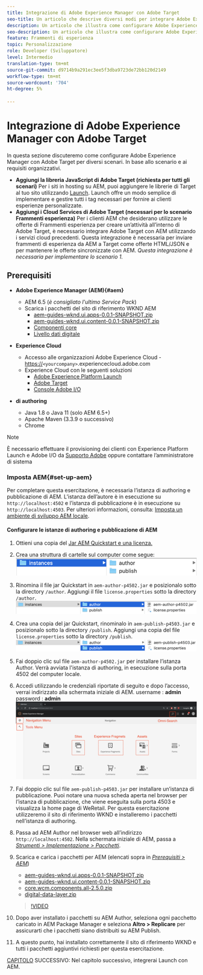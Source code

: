 ```yaml
---
title: Integrazione di Adobe Experience Manager con Adobe Target
seo-title: Un articolo che descrive diversi modi per integrare Adobe Experience Manager (AEM) con Adobe Target per la distribuzione di contenuti personalizzati.
description: Un articolo che illustra come configurare Adobe Experience Manager con Adobe Target per diversi scenari.
seo-description: Un articolo che illustra come configurare Adobe Experience Manager con Adobe Target per diversi scenari.
feature: Frammenti di esperienza
topic: Personalizzazione
role: Developer (Sviluppatore)
level: Intermedio
translation-type: tm+mt
source-git-commit: d9714b9a291ec3ee5f3dba9723de72bb120d2149
workflow-type: tm+mt
source-wordcount: '704'
ht-degree: 5%

---
```



# Integrazione di Adobe Experience Manager con Adobe Target

In questa sezione discuteremo come configurare Adobe Experience Manager con Adobe Target per diversi scenari. In base allo scenario e ai requisiti organizzativi.

* **Aggiungi la libreria JavaScript di Adobe Target (richiesta per tutti gli scenari)**
Per i siti in hosting su AEM, puoi aggiungere le librerie di Target al tuo sito utilizzando  [Launch](https://docs.adobe.com/content/help/en/launch/using/overview.html). Launch offre un modo semplice di implementare e gestire tutti i tag necessari per fornire ai clienti esperienze personalizzate.
* **Aggiungi i Cloud Services di Adobe Target (necessari per lo scenario Frammenti esperienza)**
Per i clienti AEM che desiderano utilizzare le offerte di Frammenti esperienza per creare un’attività all’interno di Adobe Target, è necessario integrare Adobe Target con AEM utilizzando i servizi cloud precedenti. Questa integrazione è necessaria per inviare frammenti di esperienza da AEM a Target come offerte HTML/JSON e per mantenere le offerte sincronizzate con AEM. 
*Questa integrazione è necessaria per implementare lo scenario 1.*

## Prerequisiti

* **Adobe Experience Manager (AEM){#aem}**
   * AEM 6.5 (*è consigliato l&#39;ultimo Service Pack*)
   * Scarica i pacchetti del sito di riferimento WKND AEM
      * [aem-guides-wknd.ui.apps-0.0.1-SNAPSHOT.zip](https://github.com/adobe/aem-guides-wknd/releases/download/archetype-18.1/aem-guides-wknd.ui.apps-0.0.1-SNAPSHOT.zip)
      * [aem-guides-wknd.ui.content-0.0.1-SNAPSHOT.zip](https://github.com/adobe/aem-guides-wknd/releases/download/archetype-18.1/aem-guides-wknd.ui.content-0.0.1-SNAPSHOT.zip)
      * [Componenti core](https://github.com/adobe/aem-core-wcm-components/releases/download/core.wcm.components.reactor-2.5.0/core.wcm.components.all-2.5.0.zip)
      * [Livello dati digitale](assets/implementation/digital-data-layer.zip)

* **Experience Cloud**
   * Accesso alle organizzazioni Adobe Experience Cloud - <https://>`<yourcompany>`.experiencecloud.adobe.com
   * Experience Cloud con le seguenti soluzioni
      * [Adobe Experience Platform Launch](https://experiencecloud.adobe.com)
      * [Adobe Target](https://experiencecloud.adobe.com)
      * [Console Adobe I/O](https://console.adobe.io)

* **di authoring**
   * Java 1.8 o Java 11 (solo AEM 6.5+)
   * Apache Maven (3.3.9 o successivo)
   * Chrome

>[!NOTE]
>
> È necessario effettuare il provisioning dei clienti con Experience Platform Launch e Adobe I/O da [Supporto Adobe](https://helpx.adobe.com/it/contact/enterprise-support.ec.html) oppure contattare l’amministratore di sistema

### Imposta AEM{#set-up-aem}

Per completare questa esercitazione, è necessaria l’istanza di authoring e pubblicazione di AEM. L’istanza dell’autore è in esecuzione su `http://localhost:4502` e l’istanza di pubblicazione è in esecuzione su `http://localhost:4503`. Per ulteriori informazioni, consulta: [Imposta un ambiente di sviluppo AEM locale](https://helpx.adobe.com/experience-manager/kt/platform-repository/using/local-aem-dev-environment-article-setup.html).

#### Configurare le istanze di authoring e pubblicazione di AEM

1. Ottieni una copia del [Jar AEM Quickstart e una licenza.](https://helpx.adobe.com/experience-manager/6-5/sites/deploying/using/deploy.html#GettingtheSoftware)
2. Crea una struttura di cartelle sul computer come segue:
   ![Struttura delle cartelle](assets/implementation/aem-setup-1.png)
3. Rinomina il file jar Quickstart in `aem-author-p4502.jar` e posizionalo sotto la directory `/author`. Aggiungi il file `license.properties` sotto la directory `/author`.
   ![Istanza di authoring di AEM](assets/implementation/aem-setup-author.png)
4. Crea una copia del jar Quickstart, rinominalo in `aem-publish-p4503.jar` e posizionalo sotto la directory `/publish`. Aggiungi una copia del file `license.properties` sotto la directory `/publish`.
   ![AEM Publish Instance](assets/implementation/aem-setup-publish.png)
5. Fai doppio clic sul file `aem-author-p4502.jar` per installare l’istanza Author. Verrà avviata l&#39;istanza di authoring, in esecuzione sulla porta 4502 del computer locale.
6. Accedi utilizzando le credenziali riportate di seguito e dopo l’accesso, verrai indirizzato alla schermata iniziale di AEM.
username : **admin**
password : **admin**
   ![AEM Publish Instance](assets/implementation/aem-author-home-page.png)
7. Fai doppio clic sul file `aem-publish-p4503.jar` per installare un’istanza di pubblicazione. Puoi notare una nuova scheda aperta nel browser per l’istanza di pubblicazione, che viene eseguita sulla porta 4503 e visualizza la home page di WeRetail. Per questa esercitazione utilizzeremo il sito di riferimento WKND e installeremo i pacchetti nell’istanza di authoring.
8. Passa ad AEM Author nel browser web all’indirizzo `http://localhost:4502`. Nella schermata iniziale di AEM, passa a *[Strumenti > Implementazione > Pacchetti](http://localhost:4502/crx/packmgr/index.jsp)*.
9. Scarica e carica i pacchetti per AEM (elencati sopra in *[Prerequisiti > AEM](#aem)*)
   * [aem-guides-wknd.ui.apps-0.0.1-SNAPSHOT.zip](https://github.com/adobe/aem-guides-wknd/releases/download/archetype-18.1/aem-guides-wknd.ui.apps-0.0.1-SNAPSHOT.zip)
   * [aem-guides-wknd.ui.content-0.0.1-SNAPSHOT.zip](https://github.com/adobe/aem-guides-wknd/releases/download/archetype-18.1/aem-guides-wknd.ui.content-0.0.1-SNAPSHOT.zip)
   * [core.wcm.components.all-2.5.0.zip](https://github.com/adobe/aem-core-wcm-components/releases/download/core.wcm.components.reactor-2.5.0/core.wcm.components.all-2.5.0.zip)
   * [digital-data-layer.zip](assets/implementation/digital-data-layer.zip)

   >[!VIDEO](https://video.tv.adobe.com/v/28377?quality=12&learn=on)
10. Dopo aver installato i pacchetti su AEM Author, seleziona ogni pacchetto caricato in AEM Package Manager e seleziona **Altro > Replicare** per assicurarti che i pacchetti siano distribuiti su AEM Publish.
11. A questo punto, hai installato correttamente il sito di riferimento WKND e tutti i pacchetti aggiuntivi richiesti per questa esercitazione.

[CAPITOLO](./using-launch-adobe-io.md) SUCCESSIVO: Nel capitolo successivo, integrerai Launch con AEM.
